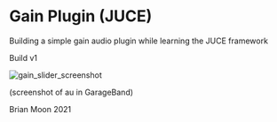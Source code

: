 
# Gain Plugin (JUCE)
Building a simple gain audio plugin while learning the JUCE framework

Build v1

![gain_slider_screenshot](https://user-images.githubusercontent.com/25870426/119508827-13a2f200-bd3e-11eb-9a7e-a92de2788172.png)

 (screenshot of au in GarageBand)
 
 Brian Moon 2021

